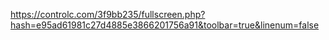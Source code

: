 https://controlc.com/3f9bb235/fullscreen.php?hash=e95ad61981c27d4885e3866201756a91&toolbar=true&linenum=false
